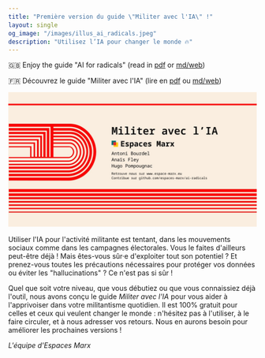 ```yaml
---
title: "Première version du guide \"Militer avec l'IA\" !"
layout: single
og_image: "/images/illus_ai_radicals.jpeg"
description: "Utilisez l’IA pour changer le monde 🔥"
---
```


🇬🇧 Enjoy the guide "AI for radicals" (read in [pdf](https://github.com/espaces-marx/ai-radicals/releases/latest/download/guide_en.pdf) or [md/web](https://github.com/espaces-marx/ai-radicals/blob/main/guide_en.md))

🇫🇷 Découvrez le guide "Militer avec l'IA" (lire en [pdf](https://github.com/espaces-marx/ai-radicals/releases/latest/download/guide_fr.pdf) ou [md/web](https://github.com/espaces-marx/ai-radicals/blob/main/guide_fr.md))

![AI for radicals](/images/illus_ai_radicals.jpeg)

Utiliser l'IA pour l'activité militante est tentant, dans les mouvements sociaux comme dans les campagnes électorales. Vous le faites d'ailleurs peut-être déjà ! Mais êtes-vous sûr·e d'exploiter tout son potentiel ? Et prenez-vous toutes les précautions nécessaires pour protéger vos données ou éviter les "hallucinations" ? Ce n'est pas si sûr !

Quel que soit votre niveau, que vous débutiez ou que vous connaissiez déjà l'outil, nous avons conçu le guide *Militer avec l'IA* pour vous aider à l'apprivoiser dans votre militantisme quotidien. Il est 100% gratuit pour celles et ceux qui veulent changer le monde : n'hésitez pas à l'utiliser, à le faire circuler, et à nous adresser vos retours. Nous en aurons besoin pour améliorer les prochaines versions !

*L'équipe d'Espaces Marx*
